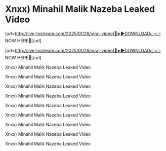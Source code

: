 # Xnxx) Minahil Malik Nazeba Leaked Video

[url=http://live-tvstream.com/2025/01/26/viral-video]🔴➤►DOWNLOAD👉👉 NOW HERE🎥[/url]

[url=http://live-tvstream.com/2025/01/26/viral-video]🔴➤►DOWNLOAD👉👉 NOW HERE🎥[/url]

Xnxx) Minahil Malik Nazeba Leaked Video

Xnxx) Minahil Malik Nazeba Leaked Video

 Xnxx) Minahil Malik Nazeba Leaked Video

 Xnxx) Minahil Malik Nazeba Leaked Video

Xnxx) Minahil Malik Nazeba Leaked Video

Xnxx) Minahil Malik Nazeba Leaked Video

Xnxx) Minahil Malik Nazeba Leaked Video

 Xnxx) Minahil Malik Nazeba Leaked Video

Xnxx) Minahil Malik Nazeba Leaked Video
